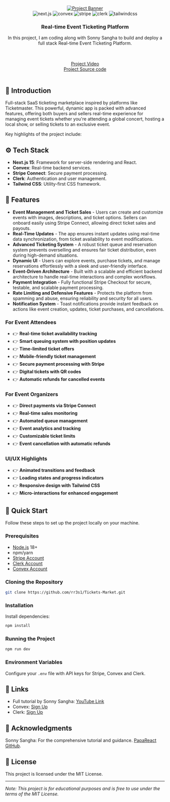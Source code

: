 <div align="center">
  <br />
    <a href="https://www.youtube.com/watch?v=KdYci4gA2os&ab_channel=SonnySangha" target="_blank">
      <img src="https://github.com/user-attachments/assets/eefed902-d41b-429a-b9c0-21c12dc8b0d4" alt="Project Banner">
    </a>
  <br />

  <div>
    <img src="https://img.shields.io/badge/-Next.js-black?style=for-the-badge&logoColor=white&logo=next.js&color=000000" alt="next.js" />
    <img src="https://img.shields.io/badge/-Convex-black?style=for-the-badge&logoColor=white&logo=convex&color=FF6F61" alt="convex" />
    <img src="https://img.shields.io/badge/-Stripe_Connect-black?style=for-the-badge&logoColor=white&logo=stripe&color=008CDD" alt="stripe" />
    <img src="https://img.shields.io/badge/-Clerk-black?style=for-the-badge&logoColor=white&logo=clerk&color=6C63FF" alt="clerk" />
    <img src="https://img.shields.io/badge/-Tailwind_CSS-black?style=for-the-badge&logoColor=white&logo=tailwindcss&color=06B6D4" alt="tailwindcss" />
  </div>

<h3 align="center">Real-time Event Ticketing Platform</h3>
 <div align="center">
  In this project, I am coding along with Sonny Sangha to build and deploy a full stack Real-time Event Ticketing Platform. 

<br><br>
    <a href="https://www.youtube.com/watch?v=KdYci4gA2os&ab_channel=SonnySangha" target="_blank">Project Video</a>
    <br>
    <a href="https://www.papareact.com/ticketr-build-form" target="_blank">Project Source code</a><br><br>

   </div>
</div>


## <a name="introduction">🤖 Introduction</a>

Full-stack SaaS ticketing marketplace inspired by platforms like Ticketmaster. This powerful, dynamic app is packed with advanced features, offering both buyers and sellers  real-time experience for managing event tickets whether you're attending a global concert, hosting a local show, or selling tickets to an exclusive event.

Key highlights of the project include:





## <a name="tech-stack">⚙️ Tech Stack</a>

- **Next.js 15**: Framework for server-side rendering and React.
- **Convex**: Real-time backend services.
- **Stripe Connect**: Secure payment processing.
- **Clerk**: Authentication and user management.
- **Tailwind CSS**: Utility-first CSS framework.

## <a name="features">🔋 Features</a>

- **Event Management and Ticket Sales** - Users can create and customize events with images, descriptions, and ticket options. Sellers can onboard easily using Stripe Connect, allowing direct ticket sales and payouts.
- **Real-Time Updates** - The app ensures instant updates using real-time data synchronization, from ticket availability to event modifications.
- **Advanced Ticketing System** - A robust ticket queue and reservation system prevents overselling and ensures fair ticket distribution, even during high-demand situations.
- **Dynamic UI** - Users can explore events, purchase tickets, and manage reservations effortlessly with a sleek and user-friendly interface.
- **Event-Driven Architecture** - Built with a scalable and efficient backend architecture to handle real-time interactions and complex workflows.
- **Payment Integration** - Fully functional Stripe Checkout for secure, testable, and scalable payment processing.
- **Rate Limiting and Defensive Features** - Protects the platform from spamming and abuse, ensuring reliability and security for all users.
- **Notification System** - Toast notifications provide instant feedback on actions like event creation, updates, ticket purchases, and cancellations.


### For Event Attendees
- 👉 **Real-time ticket availability tracking**
- 👉 **Smart queuing system with position updates**
- 👉 **Time-limited ticket offers**
- 👉 **Mobile-friendly ticket management**
- 👉 **Secure payment processing with Stripe**
- 👉 **Digital tickets with QR codes**
- 👉 **Automatic refunds for cancelled events**

### For Event Organizers
- 👉 **Direct payments via Stripe Connect**
- 👉 **Real-time sales monitoring**
- 👉 **Automated queue management**
- 👉 **Event analytics and tracking**
- 👉 **Customizable ticket limits**
- 👉 **Event cancellation with automatic refunds**

### UI/UX Highlights
- 👉 **Animated transitions and feedback**
- 👉 **Loading states and progress indicators**
- 👉 **Responsive design with Tailwind CSS**
- 👉 **Micro-interactions for enhanced engagement**

## <a name="quick-start">🤸 Quick Start</a>

Follow these steps to set up the project locally on your machine.

### Prerequisites
- [Node.js](https://nodejs.org/) 18+
- npm/yarn
- [Stripe Account](https://stripe.com/)
- [Clerk Account](https://go.clerk.com/34AwsuT)
- [Convex Account](https://convex.dev/c/sonnysangha)

### Cloning the Repository
```bash
git clone https://github.com/rr3s1/Tickets-Market.git

```

### Installation
Install dependencies:
```bash
npm install
```

### Running the Project
```bash
npm run dev
```

### Environment Variables
Configure your `.env` file with API keys for Stripe, Convex and Clerk.

## <a name="links">🔗 Links</a>

- Full tutorial by Sonny Sangha: [YouTube Link](https://www.youtube.com/watch?v=kt0FrkQgw8w)
- Convex: [Sign Up](https://convex.dev/c/sonnysangha)
- Clerk: [Sign Up](https://go.clerk.com/34AwsuT)

## 💑 Acknowledgments

Sonny Sangha: For the comprehensive tutorial and guidance. [PapaReact GitHub](https://github.com/papareact).

## 📜 License

This project is licensed under the MIT License.

---

*Note: This project is for educational purposes and is free to use under the terms of the MIT License.*
